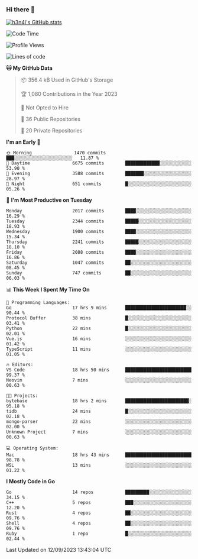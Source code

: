 ### Hi there 👋

[![h3n4l's GitHub stats](https://github-readme-stats.vercel.app/api?username=h3n4l&count_private=true&show_icons=true&theme=radical)](https://github.com/h3n4l/github-readme-stats)

<!--START_SECTION:waka-->
![Code Time](http://img.shields.io/badge/Code%20Time-1%2C580%20hrs%2023%20mins-blue)

![Profile Views](http://img.shields.io/badge/Profile%20Views-13-blue)

![Lines of code](https://img.shields.io/badge/From%20Hello%20World%20I%27ve%20Written-3.4%20million%20lines%20of%20code-blue)

**🐱 My GitHub Data** 

> 📦 356.4 kB Used in GitHub's Storage 
 > 
> 🏆 1,080 Contributions in the Year 2023
 > 
> 🚫 Not Opted to Hire
 > 
> 📜 36 Public Repositories 
 > 
> 🔑 20 Private Repositories 
 > 
**I'm an Early 🐤** 

```text
🌞 Morning                1470 commits        ███░░░░░░░░░░░░░░░░░░░░░░   11.87 % 
🌆 Daytime                6675 commits        █████████████░░░░░░░░░░░░   53.90 % 
🌃 Evening                3588 commits        ███████░░░░░░░░░░░░░░░░░░   28.97 % 
🌙 Night                  651 commits         █░░░░░░░░░░░░░░░░░░░░░░░░   05.26 % 
```
📅 **I'm Most Productive on Tuesday** 

```text
Monday                   2017 commits        ████░░░░░░░░░░░░░░░░░░░░░   16.29 % 
Tuesday                  2344 commits        █████░░░░░░░░░░░░░░░░░░░░   18.93 % 
Wednesday                1900 commits        ████░░░░░░░░░░░░░░░░░░░░░   15.34 % 
Thursday                 2241 commits        █████░░░░░░░░░░░░░░░░░░░░   18.10 % 
Friday                   2088 commits        ████░░░░░░░░░░░░░░░░░░░░░   16.86 % 
Saturday                 1047 commits        ██░░░░░░░░░░░░░░░░░░░░░░░   08.45 % 
Sunday                   747 commits         ██░░░░░░░░░░░░░░░░░░░░░░░   06.03 % 
```


📊 **This Week I Spent My Time On** 

```text
💬 Programming Languages: 
Go                       17 hrs 9 mins       ███████████████████████░░   90.44 % 
Protocol Buffer          38 mins             █░░░░░░░░░░░░░░░░░░░░░░░░   03.41 % 
Python                   22 mins             █░░░░░░░░░░░░░░░░░░░░░░░░   02.01 % 
Vue.js                   16 mins             ░░░░░░░░░░░░░░░░░░░░░░░░░   01.42 % 
TypeScript               11 mins             ░░░░░░░░░░░░░░░░░░░░░░░░░   01.05 % 

🔥 Editors: 
VS Code                  18 hrs 50 mins      █████████████████████████   99.37 % 
Neovim                   7 mins              ░░░░░░░░░░░░░░░░░░░░░░░░░   00.63 % 

🐱‍💻 Projects: 
bytebase                 18 hrs 2 mins       ████████████████████████░   95.18 % 
tidb                     24 mins             █░░░░░░░░░░░░░░░░░░░░░░░░   02.18 % 
mongo-parser             22 mins             ░░░░░░░░░░░░░░░░░░░░░░░░░   02.00 % 
Unknown Project          7 mins              ░░░░░░░░░░░░░░░░░░░░░░░░░   00.63 % 

💻 Operating System: 
Mac                      18 hrs 43 mins      █████████████████████████   98.78 % 
WSL                      13 mins             ░░░░░░░░░░░░░░░░░░░░░░░░░   01.22 % 
```

**I Mostly Code in Go** 

```text
Go                       14 repos            █████████░░░░░░░░░░░░░░░░   34.15 % 
C++                      5 repos             ███░░░░░░░░░░░░░░░░░░░░░░   12.20 % 
Rust                     4 repos             ██░░░░░░░░░░░░░░░░░░░░░░░   09.76 % 
Shell                    4 repos             ██░░░░░░░░░░░░░░░░░░░░░░░   09.76 % 
Ruby                     1 repo              █░░░░░░░░░░░░░░░░░░░░░░░░   02.44 % 
```




 Last Updated on 12/09/2023 13:43:04 UTC
<!--END_SECTION:waka-->

